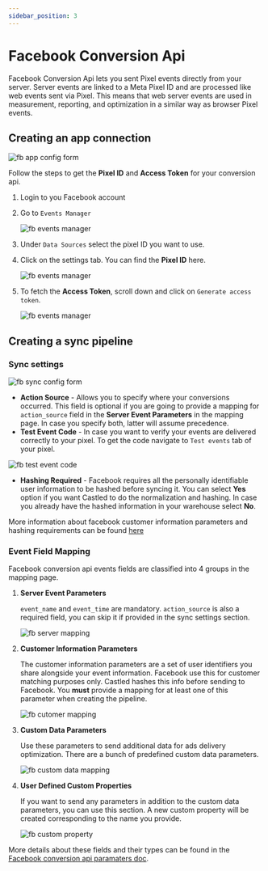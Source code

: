 ```yaml
---
sidebar_position: 3
---
```


# Facebook Conversion Api

Facebook Conversion Api lets you sent Pixel events directly from your server. Server events are linked to a Meta Pixel ID and are processed like web events sent via Pixel. This means that web server events are used in measurement, reporting, and optimization in a similar way as browser Pixel events.

## Creating an app connection

![fb app config form](/img/screens/destinations/fb-conversion-api/app_config.png)

Follow the steps to get the **Pixel ID** and **Access Token** for your conversion api.

1. Login to you Facebook account
2. Go to `Events Manager`

   ![fb events manager](/img/screens/destinations/fb-conversion-api/fb_events_manager.png)

3. Under `Data Sources` select the pixel ID you want to use.
4. Click on the settings tab. You can find the **Pixel ID** here.

   ![fb events manager](/img/screens/destinations/fb-conversion-api/fb_pixel_id.png)

5. To fetch the **Access Token**, scroll down and click on `Generate access token`.

   ![fb events manager](/img/screens/destinations/fb-conversion-api/fb_access_token.png)

## Creating a sync pipeline

### Sync settings

![fb sync config form](/img/screens/destinations/fb-conversion-api/sync_config.png)

- **Action Source** - Allows you to specify where your conversions occurred. This field is optional if you are going to provide a mapping for `action_source` field in the **Server Event Parameters** in the mapping page. In case you specify both, latter will assume precedence.
- **Test Event Code** - In case you want to verify your events are delivered correctly to your pixel. To get the code navigate to `Test events` tab of your pixel.

![fb test event code](/img/screens/destinations/fb-conversion-api/fb_test_event_code.png)

- **Hashing Required** - Facebook requires all the personally identifiable user information to be hashed before syncing it. You can select **Yes** option if you want Castled to do the normalization and hashing. In case you already have the hashed information in your warehouse select **No**.

More information about facebook customer information parameters and hashing requirements can be found [here](https://developers.facebook.com/docs/marketing-api/conversions-api/parameters/customer-information-parameters)

### Event Field Mapping

Facebook conversion api events fields are classified into 4 groups in the mapping page.

1. **Server Event Parameters**

   `event_name` and `event_time` are mandatory. `action_source` is also a required field, you can skip it if provided in the sync settings section.

   ![fb server mapping](/img/screens/destinations/fb-conversion-api/fb_server_mapping.png)

2. **Customer Information Parameters**

   The customer information parameters are a set of user identifiers you share alongside your event information. Facebook use this for customer matching purposes only. Castled hashes this info before sending to Facebook.
   You **must** provide a mapping for at least one of this parameter when creating the pipeline.

   ![fb cutomer mapping](/img/screens/destinations/fb-conversion-api/fb_customer_mapping.png)

3. **Custom Data Parameters**

   Use these parameters to send additional data for ads delivery optimization. There are a bunch of predefined custom data parameters.

   ![fb custom data mapping](/img/screens/destinations/fb-conversion-api/fb_custom_data_mapping.png)

4. **User Defined Custom Properties**

   If you want to send any parameters in addition to the custom data parameters, you can use this section. A new custom property will be created corresponding to the name you provide.

   ![fb custom property](/img/screens/destinations/fb-conversion-api/fb_custom_property_mapping.png)

More details about these fields and their types can be found in the [Facebook conversion api paramaters doc](https://developers.facebook.com/docs/marketing-api/conversions-api/parameters).
